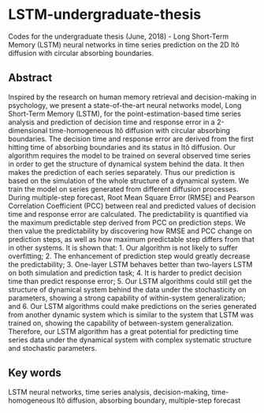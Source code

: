 # LSTM-undergraduate-thesis
Codes for the undergraduate thesis (June, 2018) - Long Short-Term Memory (LSTM) neural networks in time series prediction on the 2D Itô diffusion with circular absorbing boundaries.

## Abstract
Inspired by the research on human memory retrieval and decision-making in psychology, we present a state-of-the-art neural networks model, Long Short-Term Memory (LSTM), for the point-estimation-based time series analysis and prediction of decision time and response error in a 2-dimensional time-homogeneous Itô diffusion with circular absorbing boundaries. The decision time and response error are derived from the first hitting time of absorbing boundaries and its status in Itô diffusion. Our algorithm requires the model to be trained on several observed time series in order to get the structure of dynamical system behind the data. It then makes the prediction of each series separately. Thus our prediction is based on the simulation of the whole structure of a dynamical system. We train the model on series generated from different diffusion processes. During multiple-step forecast, Root Mean Square Error (RMSE) and Pearson Correlation Coefficient (PCC) between real and predicted values of decision time and response error are calculated. The predictability is quantified via the maximum predictable step derived from PCC on prediction steps. We then value the predictability by discovering how RMSE and PCC change on prediction steps, as well as how maximum predictable step differs from that in other systems. It is shown that: 1. Our algorithm is not likely to suffer overfitting; 2. The enhancement of prediction step would greatly decrease the predictability; 3. One-layer LSTM behaves better than two-layers LSTM on both simulation and prediction task; 4. It is harder to predict decision time than predict response error; 5. Our LSTM algorithms could still get the structure of dynamical system behind the data under the stochasticity on parameters, showing a strong capability of within-system generalization; and 6. Our LSTM algorithms could make predictions on the series generated from another dynamic system which is similar to the system that LSTM was trained on, showing the capability of between-system generalization. Therefore, our LSTM algorithm has a great potential for predicting time series data under the dynamical system with complex systematic structure and stochastic parameters.

## Key words
LSTM neural networks, time series analysis, decision-making, time-homogeneous Itô diffusion, absorbing boundary, multiple-step forecast
